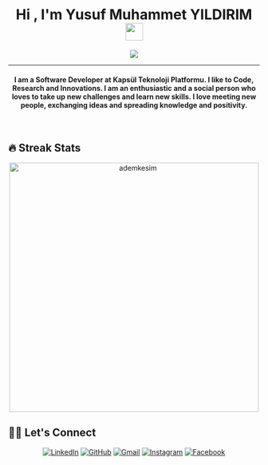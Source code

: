
<!--
**yusufyldrm16/yusufyldrm16** is a ✨ _special_ ✨ repository because its `README.md` (this file) appears on your GitHub profile.

Here are some ideas to get you started:

- 🔭 I’m currently working on ...
- 🌱 I’m currently learning ...
- 👯 I’m looking to collaborate on ...
- 🤔 I’m looking for help with ...
- 💬 Ask me about ...
- 📫 How to reach me: ...
- 😄 Pronouns: ...
- ⚡ Fun fact: ...
-->
<h1 align="center">Hi , I'm Yusuf Muhammet YILDIRIM <img src="https://media.giphy.com/media/hvRJCLFzcasrR4ia7z/giphy.gif" width="35"></h1>
<p align="center">
  <a href="https://github.com/DenverCoder1/readme-typing-svg"><img src="https://readme-typing-svg.herokuapp.com?lines=Computer+Engineer;İOS+Application+Developer;Swift%20|%SwiftUI%20|%RestAPI%20;Software%20Developer;Always%20learning%20new%20things&center=true&width=500&height=50"></a>
</p>
<hr/>
<h4 align="center">I am a Software Developer at Kapsül Teknoloji Platformu. I like to Code, Research and Innovations. I am an enthusiastic and a social person who loves to take up new challenges and learn new skills. I love meeting new people, exchanging ideas and spreading knowledge and positivity.</h4>
<br>

## 🔥 Streak Stats
<p align="center"><img width="500" src="https://github-readme-streak-stats.herokuapp.com/?user=yusufyldrm16&theme=algolia" alt="ademkesim"  /></p>

## 🙋‍♀️ Let's Connect
<p align="center">
  <a href="https://www.linkedin.com/in/yusuf-muhammet-yildirim-b8673b196"><img src="https://img.icons8.com/bubbles/50/000000/linkedin.png" alt="LinkedIn"/></a>
  <a href="https://github.com/ademkesim"><img src="https://img.icons8.com/bubbles/50/000000/github.png" alt="GitHub"/></a>
	<a href="mailto:ademkesim34@gmail.com"><img src="https://img.icons8.com/bubbles/50/000000/gmail.png" alt="Gmail"/></a>
  <a href="https://www.instagram.com/adem.kesim"><img src="https://img.icons8.com/bubbles/50/000000/instagram.png" alt="Instagram"/></a>
	<a href="https://www.facebook.com/adem.kesim.547"><img src="https://img.icons8.com/bubbles/50/000000/facebook-new.png" alt="Facebook"/></a>
</p>
